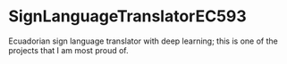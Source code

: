 # SignLanguageTranslatorEC593
Ecuadorian sign language translator with deep learning; this is one of the projects that I am most proud of. 
